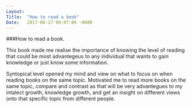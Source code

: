 ```yaml
---
Layout:	
Title:	"How to read a book"
Date:	2017-06-17 09:07:06 -0600
---
```


###How to read a book.

This book made me realise the importance of knowing the level of reading that could be most advantegeus to any individual that wants to gain knowledge or just know some information.

Syntopical level opened my mind and view on what to focus on when reading books on the same topic.
Motivated me to read more books on the same topic, compare and contrast as that will be very advantegues to my intalect growth, knowledge growth, and get an insight on different views onto that specific topic from different people.
